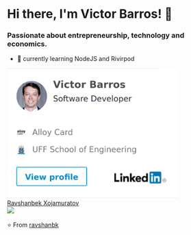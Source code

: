 # Hi there, I'm Victor Barros! 👋

<h3>Passionate about entrepreneurship, technology and economics.</h3>

- 🌱 currently learning NodeJS and Rivirpod

<a href="https://www.https://www.linkedin.com/in/ravshanbek-xojamuratov-80aa26218">
  <img width="400px" src="https://raw.githubusercontent.com/victorabarros/victorabarros/master/assets/linkedin_profile.png" />
</a>
<div class="badge-base LI-profile-badge" data-locale="en_US" data-size="large" data-theme="light" data-type="HORIZONTAL" data-vanity="ravshanbek-xojamuratov-80aa26218" data-version="v1"><a class="badge-base__link LI-simple-link" href="https://www.linkedin.com/in/ravshanbek-xojamuratov-80aa26218?trk=profile-badge">Ravshanbek Xojamuratov</a></div>
<script src="https://platform.linkedin.com/badges/js/profile.js" async defer type="text/javascript"></script>              


<a href="https://github.com/ravshanbk?tab=repositories">
  <img width="500px" src="https://github-readme-stats.anuraghazra1.vercel.app/api/top-langs/?username=ravshanbk&count_private=true&layout=compact&hide=makefile,shell&hide_title=true&hide_border=true" />
</a>

⭐️ From [ravshanbk](https://github.com/ravshanbk/ravshanbk)
